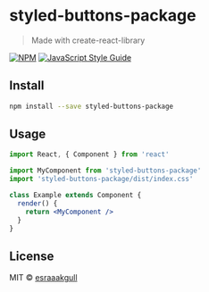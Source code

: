 # styled-buttons-package

> Made with create-react-library

[![NPM](https://img.shields.io/npm/v/styled-buttons-package.svg)](https://www.npmjs.com/package/styled-buttons-package) [![JavaScript Style Guide](https://img.shields.io/badge/code_style-standard-brightgreen.svg)](https://standardjs.com)

## Install

```bash
npm install --save styled-buttons-package
```

## Usage

```jsx
import React, { Component } from 'react'

import MyComponent from 'styled-buttons-package'
import 'styled-buttons-package/dist/index.css'

class Example extends Component {
  render() {
    return <MyComponent />
  }
}
```

## License

MIT © [esraaakgull](https://github.com/esraaakgull)
